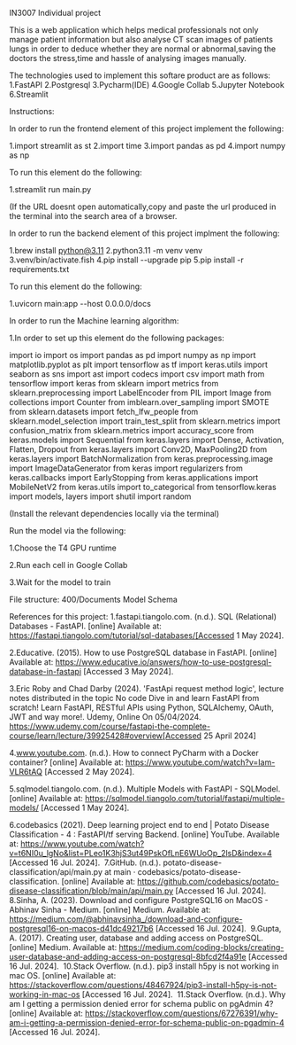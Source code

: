 IN3007 Individual project 

This is a web application which helps medical professionals not only manage patient information but also analyse CT scan images of patients lungs in order to deduce whether they are normal or abnormal,saving the doctors the stress,time and hassle of analysing images manually.

The technologies used to implement this softare product are as follows:
1.FastAPI
2.Postgresql
3.Pycharm(IDE)
4.Google Collab
5.Jupyter Notebook
6.Streamlit

Instructions:

In order to run the frontend element of this project implement the following:

1.import streamlit as st
2.import time
3.import pandas as pd
4.import numpy as np

To run this element do the following:

1.streamlit run main.py

(If the URL doesnt open automatically,copy and paste the url produced in the terminal into the search area of a browser.

In order to run the backend element of this project implment the following:

1.brew install python@3.11
2.python3.11 -m venv venv 
3.venv/bin/activate.fish
4.pip install --upgrade pip
5.pip install -r requirements.txt

To run this element do the following:

1.uvicorn main:app --host 0.0.0.0/docs

In order to run the Machine learning algorithm:

1.In order to set up this element do the following packages:

import io
import os
import pandas as pd
import numpy as np
import matplotlib.pyplot as plt
import tensorflow as tf
import keras.utils
import seaborn as sns
import ast
import codecs
import csv
import math
from tensorflow import keras
from sklearn import metrics
from sklearn.preprocessing import LabelEncoder
from PIL import Image
from collections import Counter
from imblearn.over_sampling import SMOTE
from sklearn.datasets import fetch_lfw_people
from sklearn.model_selection import train_test_split
from sklearn.metrics import confusion_matrix
from sklearn.metrics import accuracy_score
from keras.models import Sequential
from keras.layers import Dense, Activation, Flatten, Dropout
from keras.layers import Conv2D, MaxPooling2D
from keras.layers import BatchNormalization
from keras.preprocessing.image import ImageDataGenerator
from keras import regularizers
from keras.callbacks import EarlyStopping
from keras.applications import MobileNetV2
from keras.utils import to_categorical
from tensorflow.keras import models, layers
import shutil
import random

(Install the relevant dependencies locally via the terminal)

Run the model via the following:

1.Choose the T4 GPU runtime

2.Run each cell in Google Collab

3.Wait for the model to train



File structure:
400/Documents
Model
Schema

References for this project:
1.fastapi.tiangolo.com. (n.d.). SQL (Relational) Databases - FastAPI. [online] Available at: https://fastapi.tiangolo.com/tutorial/sql-databases/[Accessed 1 May 2024].

2.Educative. (2015). How to use PostgreSQL database in FastAPI. [online] Available at: https://www.educative.io/answers/how-to-use-postgresql-database-in-fastapi [Accessed 3 May 2024].

3.Eric Roby and Chad Darby (2024). 'FastApi request method logic', lecture notes distributed in the topic No code Dive in and learn FastAPI from scratch! Learn FastAPI, RESTful APIs using Python, SQLAlchemy, OAuth, JWT and way more!. Udemy, Online On 05/04/2024.
https://www.udemy.com/course/fastapi-the-complete-course/learn/lecture/39925428#overview[Accessed 25 April 2024]

4.www.youtube.com. (n.d.). How to connect PyCharm with a Docker container? [online] Available at: https://www.youtube.com/watch?v=Iam-VLR6tAQ [Accessed 2 May 2024].

5.sqlmodel.tiangolo.com. (n.d.). Multiple Models with FastAPI - SQLModel. [online] Available at: https://sqlmodel.tiangolo.com/tutorial/fastapi/multiple-models/ [Accessed 1 May 2024].

6.codebasics (2021). Deep learning project end to end | Potato Disease Classification - 4 : FastAPI/tf serving Backend. [online] YouTube. Available at: https://www.youtube.com/watch?v=t6NI0u_lgNo&list=PLeo1K3hjS3ut49PskOfLnE6WUoOp_2lsD&index=4 [Accessed 16 Jul. 2024].
‌
7.GitHub. (n.d.). potato-disease-classification/api/main.py at main · codebasics/potato-disease-classification. [online] Available at: https://github.com/codebasics/potato-disease-classification/blob/main/api/main.py [Accessed 16 Jul. 2024].
‌
8.Sinha, A. (2023). Download and configure PostgreSQL16 on MacOS - Abhinav Sinha - Medium. [online] Medium. Available at: https://medium.com/@abhinavsinha_/download-and-configure-postgresql16-on-macos-d41dc49217b6 [Accessed 16 Jul. 2024].
‌
9.Gupta, A. (2017). Creating user, database and adding access on PostgreSQL. [online] Medium. Available at: https://medium.com/coding-blocks/creating-user-database-and-adding-access-on-postgresql-8bfcd2f4a91e [Accessed 16 Jul. 2024].
‌
10.Stack Overflow. (n.d.). pip3 install h5py is not working in mac OS. [online] Available at: https://stackoverflow.com/questions/48467924/pip3-install-h5py-is-not-working-in-mac-os [Accessed 16 Jul. 2024].
‌
11.Stack Overflow. (n.d.). Why am I getting a permission denied error for schema public on pgAdmin 4? [online] Available at: https://stackoverflow.com/questions/67276391/why-am-i-getting-a-permission-denied-error-for-schema-public-on-pgadmin-4 [Accessed 16 Jul. 2024].
‌

